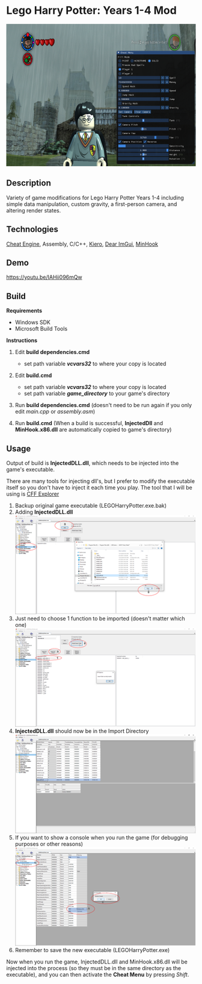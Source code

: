 # Lego Harry Potter: Years 1-4 Mod

![Cheat Menu Preview](preview.png "Cheat Menu Preview")

## Description

Variety of game modifications for Lego Harry Potter Years 1-4 including simple data manipulation, custom gravity, a first-person camera, and altering render states.

## Technologies

[Cheat Engine](https://www.cheatengine.org/), Assembly, C/C++, [Kiero](https://github.com/Rebzzel/kiero), [Dear ImGui](https://github.com/ocornut/imgui), [MinHook](https://github.com/TsudaKageyu/minhook)

## Demo

https://youtu.be/IAHii096mQw

## Build

**Requirements**

* Windows SDK
* Microsoft Build Tools

**Instructions**

1. Edit **build dependencies.cmd**

    * set path variable ***vcvars32*** to where your copy is located

2. Edit **build.cmd**

    * set path variable ***vcvars32*** to where your copy is located
    * set path variable ***game_directory*** to your game's directory
    
3. Run **build dependencies.cmd** (doesn't need to be run again if you only edit *main.cpp* or *assembly.asm*)
4. Run **build.cmd** (When a build is successful, **InjectedDll** and **MinHook.x86.dll** are automatically copied to game's directory)

## Usage

Output of build is **InjectedDLL.dll**, which needs to be injected into the game's executable.

There are many tools for injecting dll's, but I prefer to modify the executable itself so you don't have to inject it each time you play. The tool that I will be using is [CFF Explorer](https://ntcore.com/?page_id=388)

1. Backup original game executable (LEGOHarryPotter.exe.bak)
1. Adding **InjectedDLL.dll**
![Step 1](cff_explorer_1.png "Step 1")
2. Just need to choose 1 function to be imported (doesn't matter which one)
![Step 2](cff_explorer_2.png "Step 2")
3. **InjectedDLL.dll** should now be in the Import Directory
![Step 3](cff_explorer_3.png "Step 3")
4. If you want to show a console when you run the game (for debugging purposes or other reasons)
![Step 4](cff_explorer_4.png "Step 4")
5. Remember to save the new executable (LEGOHarryPotter.exe)

Now when you run the game, InjectedDLL.dll and MinHook.x86.dll will be injected into the process (so they must be in the same directory as the executable), and you can then activate the **Cheat Menu** by pressing *Shift*.
